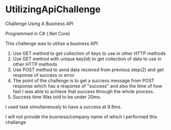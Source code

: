# UtilizingApiChallenge
Challenge Using A Business API

Programmed in C# (.Net Core)

This challenge was to utilize a business API:
1. Use GET method to get collection of keys to use in other HTTP methods
2. Use GET method with unique key(id) to get collection of data to use in other HTTP methods
3. Use POST method to send data recieved from previous step(2) and get response of success or error
4. The point of the challenge is to get a success message from POST response which has a response of "success" and also the time of how fast I was able to achieve that success through the whole process.
5. Success time Was told to be under 20ms. 

I used task simultaneously to have a success at 9.8ms.

I will not provide the busniess/company name of which I performed this challange


